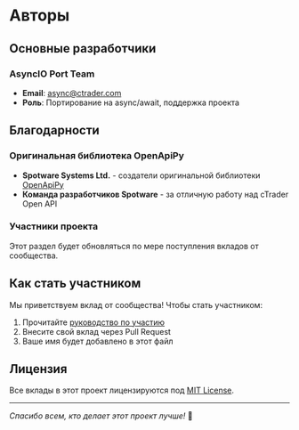 # Авторы

## Основные разработчики

### AsyncIO Port Team
- **Email**: async@ctrader.com
- **Роль**: Портирование на async/await, поддержка проекта

## Благодарности

### Оригинальная библиотека OpenApiPy
- **Spotware Systems Ltd.** - создатели оригинальной библиотеки [OpenApiPy](https://github.com/spotware/OpenApiPy)
- **Команда разработчиков Spotware** - за отличную работу над cTrader Open API

### Участники проекта

Этот раздел будет обновляться по мере поступления вкладов от сообщества.

<!-- 
Формат для новых участников:

### [Имя участника]
- **GitHub**: [@username](https://github.com/username)
- **Вклад**: Описание вклада
- **Дата**: YYYY-MM-DD
-->

## Как стать участником

Мы приветствуем вклад от сообщества! Чтобы стать участником:

1. Прочитайте [руководство по участию](CONTRIBUTING.md)
2. Внесите свой вклад через Pull Request
3. Ваше имя будет добавлено в этот файл

## Лицензия

Все вклады в этот проект лицензируются под [MIT License](LICENSE).

---

*Спасибо всем, кто делает этот проект лучше!* 🙏 